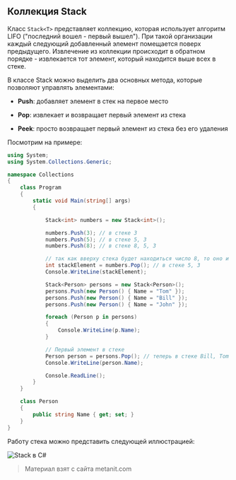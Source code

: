 ## Коллекция Stack<T>

Класс `Stack<T>` представляет коллекцию, которая использует алгоритм LIFO ("последний вошел - первый вышел"). При такой организации каждый следующий добавленный элемент помещается поверх предыдущего. Извлечение из коллекции происходит в обратном порядке - извлекается тот элемент, который находится выше всех в стеке.

В классе Stack можно выделить два основных метода, которые позволяют управлять элементами:

- **Push**: добавляет элемент в стек на первое место

- **Pop**: извлекает и возвращает первый элемент из стека

- **Peek**: просто возвращает первый элемент из стека без его удаления

Посмотрим на примере:

```cs
using System;
using System.Collections.Generic;

namespace Collections
{
    class Program
    {
        static void Main(string[] args)
        {

            Stack<int> numbers = new Stack<int>();

            numbers.Push(3); // в стеке 3
            numbers.Push(5); // в стеке 5, 3
            numbers.Push(8); // в стеке 8, 5, 3

            // так как вверху стека будет находиться число 8, то оно и извлекается
            int stackElement = numbers.Pop(); // в стеке 5, 3
            Console.WriteLine(stackElement);

            Stack<Person> persons = new Stack<Person>();
            persons.Push(new Person() { Name = "Tom" });
            persons.Push(new Person() { Name = "Bill" });
            persons.Push(new Person() { Name = "John" });

            foreach (Person p in persons)
            {
                Console.WriteLine(p.Name);
            }

            // Первый элемент в стеке
            Person person = persons.Pop(); // теперь в стеке Bill, Tom
            Console.WriteLine(person.Name);

            Console.ReadLine();
        }
    }

    class Person
    {
        public string Name { get; set; }
    }
}
```

Работу стека можно представить следующей иллюстрацией:

![Stack в C#](https://metanit.com/sharp/tutorial/./pics/4.1.png)


> Материал взят с сайта metanit.com